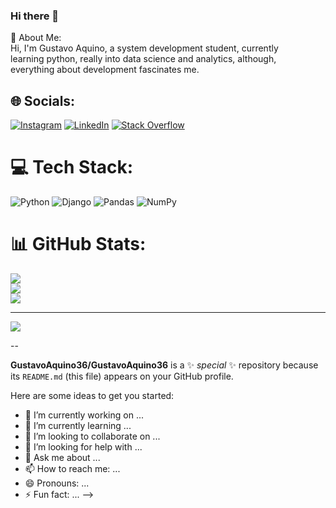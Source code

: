 ### Hi there 👋
💫 About Me: <br>Hi, I'm Gustavo Aquino, a system development student, currently <br>learning python, really into data science and analytics, although,<br>everything about development fascinates me.


## 🌐 Socials:
[![Instagram](https://img.shields.io/badge/Instagram-%23E4405F.svg?logo=Instagram&logoColor=white)](https://www.instagram.com/gustavera.aquino/) [![LinkedIn](https://img.shields.io/badge/LinkedIn-%230077B5.svg?logo=linkedin&logoColor=white)](https://www.linkedin.com/in/gustavoaquino36/) [![Stack Overflow](https://img.shields.io/badge/-Stackoverflow-FE7A16?logo=stack-overflow&logoColor=white)](https://stackoverflow.com/users/20587007) 

# 💻 Tech Stack:
![Python](https://img.shields.io/badge/python-3670A0?style=for-the-badge&logo=python&logoColor=ffdd54) ![Django](https://img.shields.io/badge/django-%23092E20.svg?style=for-the-badge&logo=django&logoColor=white) ![Pandas](https://img.shields.io/badge/pandas-%23150458.svg?style=for-the-badge&logo=pandas&logoColor=white) ![NumPy](https://img.shields.io/badge/numpy-%23013243.svg?style=for-the-badge&logo=numpy&logoColor=white)
# 📊 GitHub Stats:
![](https://github-readme-stats.vercel.app/api?username=GustavoAquino36&theme=radical&hide_border=false&include_all_commits=false&count_private=true)<br/>
![](https://github-readme-streak-stats.herokuapp.com/?user=GustavoAquino36&theme=radical&hide_border=false)<br/>
![](https://github-readme-stats.vercel.app/api/top-langs/?username=GustavoAquino36&theme=radical&hide_border=false&include_all_commits=false&count_private=true&layout=compact)

---
[![](https://visitcount.itsvg.in/api?id=GustavoAquino36&icon=0&color=0)](https://visitcount.itsvg.in)

<!-- Proudly created with GPRM ( https://gprm.itsvg.in ) -->--
**GustavoAquino36/GustavoAquino36** is a ✨ _special_ ✨ repository because its `README.md` (this file) appears on your GitHub profile.

Here are some ideas to get you started:

- 🔭 I’m currently working on ...
- 🌱 I’m currently learning ...
- 👯 I’m looking to collaborate on ...
- 🤔 I’m looking for help with ...
- 💬 Ask me about ...
- 📫 How to reach me: ...
- 😄 Pronouns: ...
- ⚡ Fun fact: ...
-->
